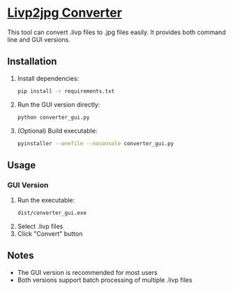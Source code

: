 # [Livp2jpg Converter](https://github.com/panwanke/livp2jpg.git)

This tool can convert .livp files to .jpg files easily. It provides both command line and GUI versions.

## Installation

1. Install dependencies:
    ```bash
    pip install -r requirements.txt
    ```

2. Run the GUI version directly:
    ```bash
    python converter_gui.py
    ```

3. (Optional) Build executable:
    ```bash
    pyinstaller --onefile --noconsole converter_gui.py
    ```

## Usage

### GUI Version
1. Run the executable:
    ```bash
    dist/converter_gui.exe
    ```
2. Select .livp files
3. Click "Convert" button


## Notes
- The GUI version is recommended for most users
- Both versions support batch processing of multiple .livp files
